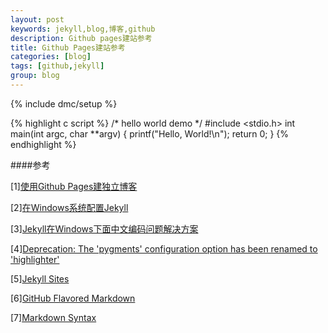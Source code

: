 ```yaml
---
layout: post
keywords: jekyll,blog,博客,github
description: Github pages建站参考
title: Github Pages建站参考
categories: [blog]
tags: [github,jekyll]
group: blog
---
```

{% include dmc/setup %}

{% highlight c script %}
/* hello world demo */
#include <stdio.h>
int main(int argc, char **argv)
{
	printf("Hello, World!\n");
	return 0;
}
{% endhighlight %}


####参考

[1][使用Github Pages建独立博客](http://beiyuu.com/github-pages/)

[2][在Windows系统配置Jekyll](http://www.tuicool.com/articles/Fvayai)

[3][Jekyll在Windows下面中文编码问题解决方案](http://www.cnblogs.com/aleda/articles/Jekyll-in-Windows-following-Chinese-encoding-problem-solutions.html)

[4][Deprecation: The 'pygments' configuration option has been renamed to 'highlighter'](https://github.com/mmistakes/hpstr-jekyll-theme/issues/25)

[5][Jekyll Sites](https://github.com/jekyll/jekyll/wiki/Sites)

[6][GitHub Flavored Markdown](https://help.github.com/articles/github-flavored-markdown)

[7][Markdown Syntax](http://daringfireball.net/projects/markdown/syntax)
